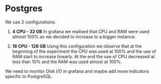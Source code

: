 # Postgres

We use 2 configurations:

1. **4 CPU - 32 GB**
In grafana we realised that CPU and RAM were used almost 100% so we decided to increase to a bigger instance.

2. **16 CPU - 128 GB**
Using this configuration we observe that at the beginning of the experiment the CPU was used at 100% and the use of RAM start to increase linearly. At the end the use of CPU decreased at less than 10% and the RAM was used almost at 100%.

We need to monitor Disk I/O in grafana and maybe add more indicators specific to PostgreSQL.
